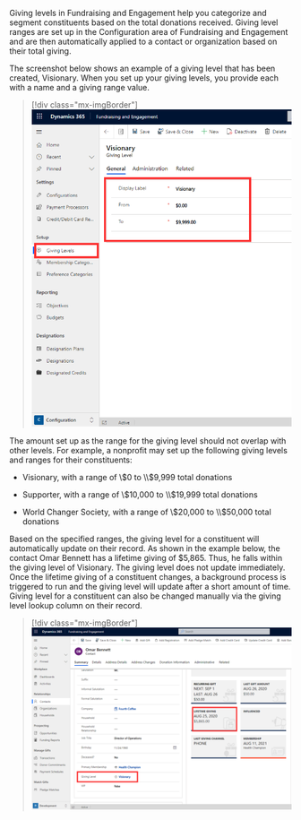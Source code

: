 Giving levels in Fundraising and Engagement help you categorize and segment constituents based on the total donations received. Giving level ranges are set up in the Configuration area of Fundraising and Engagement and are then automatically applied to a contact or organization based on their total giving.

The screenshot below shows an example of a giving level that has been created, Visionary. When you set up your giving levels, you provide each with a name and a giving range value.

> [!div class="mx-imgBorder"]
> [![Screenshot shows an example of a giving level that has been created, Visionary.](../media/1-visionary-giving-level.png)](../media/1-visionary-giving-level.png#lightbox)

The amount set up as the range for the giving level should not overlap with other levels. For example, a nonprofit may set up the following giving levels and ranges for their constituents:

- Visionary, with a range of \\$0 to \\$9,999 total donations

- Supporter, with a range of \\$10,000 to \\$19,999 total donations

- World Changer Society, with a range of \\$20,000 to \\$50,000 total donations

Based on the specified ranges, the giving level for a constituent will automatically update on their record. As shown in the example below, the contact Omar Bennett has a lifetime giving of \$5,865. Thus, he falls within the giving level of Visionary. The giving level does not update immediately. Once the lifetime giving of a constituent changes, a background process is triggered to run and the giving level will update after a short amount of time. Giving level for a constituent can also be changed manually via the giving level lookup column on their record.

> [!div class="mx-imgBorder"]
> [![Screenshot showing the Lifetime Giving level highlighted on the summary page.](../media/2-lifetime-giving.png)](../media/2-lifetime-giving.png#lightbox)
